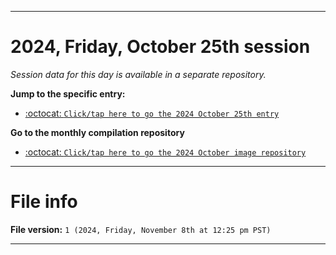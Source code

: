 
***

# 2024, Friday, October 25th session

_Session data for this day is available in a separate repository._

**Jump to the specific entry:**

- [:octocat: `Click/tap here to go the 2024 October 25th entry`](https://github.com/seanpm2001/SeansLifeArchive_Images_ModernSmurfsVillage_Y2024_V10/tree/SeansLifeArchive_ModernSmurfsVillage_Y2024_V10_Main-dev/2024/10_October/25/)

**Go to the monthly compilation repository**

- [:octocat: `Click/tap here to go the 2024 October image repository`](https://github.com/seanpm2001/SeansLifeArchive_Images_ModernSmurfsVillage_Y2024_V10/)

***

# File info

**File version:** `1 (2024, Friday, November 8th at 12:25 pm PST)`

***
